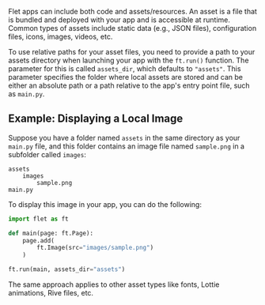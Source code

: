 Flet apps can include both code and assets/resources. 
An asset is a file that is bundled and deployed with your app and is accessible at runtime. 
Common types of assets include static data (e.g., JSON files), configuration files, icons, images, videos, etc.

To use relative paths for your asset files, you need to provide a path to your assets directory 
when launching your app with the `ft.run()` function. 
The parameter for this is called `assets_dir`, which defaults to `"assets"`. 
This parameter specifies the folder where local assets are stored and can be either an absolute 
path or a path relative to the app's entry point file, such as `main.py`.

## Example: Displaying a Local Image

Suppose you have a folder named `assets` in the same directory as your `main.py` file, and 
this folder contains an image file named `sample.png` in a subfolder called `images`:

```tree
assets
    images
        sample.png
main.py
```

To display this image in your app, you can do the following:

```python
import flet as ft

def main(page: ft.Page):
    page.add(
        ft.Image(src="images/sample.png")
    )

ft.run(main, assets_dir="assets")
```

The same approach applies to other asset types like fonts, Lottie animations, Rive files, etc.
